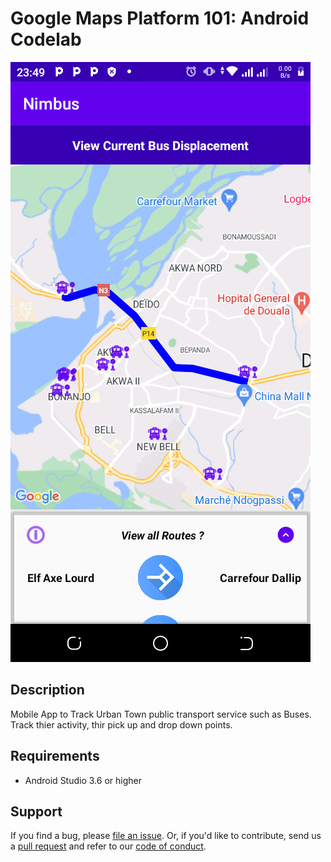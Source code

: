 Google Maps Platform 101: Android Codelab
=========================================

![App screenshot](appscreenshot.png)

## Description
Mobile App to Track Urban Town public transport service such as Buses. Track thier activity, thir pick up and drop down points.

## Requirements
* Android Studio 3.6 or higher

## Support
If you find a bug, please [file an issue]. Or, if you'd like to contribute, send us a [pull request] and refer to our [code of conduct].

[codelab]: https://codelabs.developers.google.com/codelabs/maps-platform-101-android/index.html
[file an issue]: https://github.com/googlecodelabs/maps-platform-101-android/issues
[pull request]:  https://github.com/googlecodelabs/maps-platform-101-android/compare
[code of conduct]: CODE_OF_CONDUCT.md
